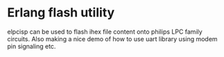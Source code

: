Erlang flash utility
====================

elpcisp can be used to flash ihex file content onto philips LPC
family circuits. Also making a nice demo of how to use uart library
 using modem pin signaling etc.

